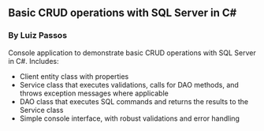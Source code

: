 ## Basic CRUD operations with SQL Server in C#
### By Luiz Passos

Console application to demonstrate basic CRUD operations with SQL Server in C#.
Includes:
- Client entity class with properties
- Service class that executes validations, calls for DAO methods, and throws exception messages where applicable
- DAO class that executes SQL commands and returns the results to the Service class
- Simple console interface, with robust validations and error handling
